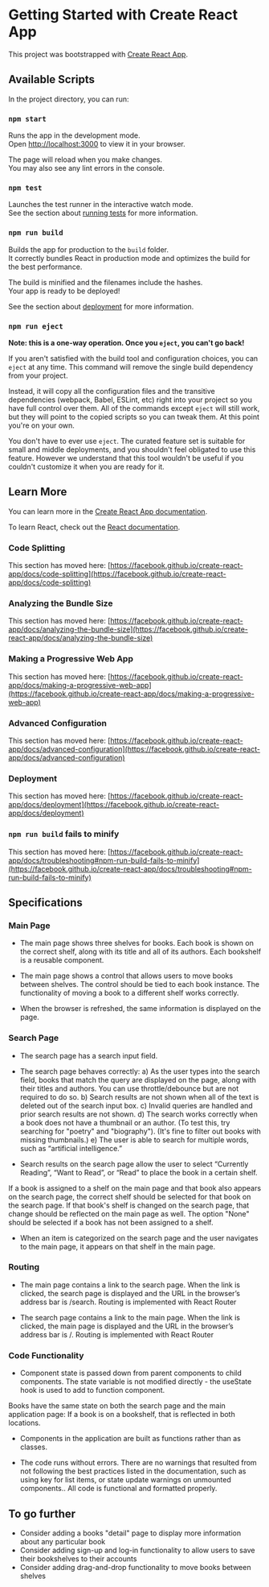 # Getting Started with Create React App

This project was bootstrapped with [Create React App](https://github.com/facebook/create-react-app).

## Available Scripts

In the project directory, you can run:

### `npm start`

Runs the app in the development mode.\
Open [http://localhost:3000](http://localhost:3000) to view it in your browser.

The page will reload when you make changes.\
You may also see any lint errors in the console.

### `npm test`

Launches the test runner in the interactive watch mode.\
See the section about [running tests](https://facebook.github.io/create-react-app/docs/running-tests) for more information.

### `npm run build`

Builds the app for production to the `build` folder.\
It correctly bundles React in production mode and optimizes the build for the best performance.

The build is minified and the filenames include the hashes.\
Your app is ready to be deployed!

See the section about [deployment](https://facebook.github.io/create-react-app/docs/deployment) for more information.

### `npm run eject`

**Note: this is a one-way operation. Once you `eject`, you can't go back!**

If you aren't satisfied with the build tool and configuration choices, you can `eject` at any time. This command will remove the single build dependency from your project.

Instead, it will copy all the configuration files and the transitive dependencies (webpack, Babel, ESLint, etc) right into your project so you have full control over them. All of the commands except `eject` will still work, but they will point to the copied scripts so you can tweak them. At this point you're on your own.

You don't have to ever use `eject`. The curated feature set is suitable for small and middle deployments, and you shouldn't feel obligated to use this feature. However we understand that this tool wouldn't be useful if you couldn't customize it when you are ready for it.

## Learn More

You can learn more in the [Create React App documentation](https://facebook.github.io/create-react-app/docs/getting-started).

To learn React, check out the [React documentation](https://reactjs.org/).

### Code Splitting

This section has moved here: [https://facebook.github.io/create-react-app/docs/code-splitting](https://facebook.github.io/create-react-app/docs/code-splitting)

### Analyzing the Bundle Size

This section has moved here: [https://facebook.github.io/create-react-app/docs/analyzing-the-bundle-size](https://facebook.github.io/create-react-app/docs/analyzing-the-bundle-size)

### Making a Progressive Web App

This section has moved here: [https://facebook.github.io/create-react-app/docs/making-a-progressive-web-app](https://facebook.github.io/create-react-app/docs/making-a-progressive-web-app)

### Advanced Configuration

This section has moved here: [https://facebook.github.io/create-react-app/docs/advanced-configuration](https://facebook.github.io/create-react-app/docs/advanced-configuration)

### Deployment

This section has moved here: [https://facebook.github.io/create-react-app/docs/deployment](https://facebook.github.io/create-react-app/docs/deployment)

### `npm run build` fails to minify

This section has moved here: [https://facebook.github.io/create-react-app/docs/troubleshooting#npm-run-build-fails-to-minify](https://facebook.github.io/create-react-app/docs/troubleshooting#npm-run-build-fails-to-minify)

## Specifications

### Main Page

- The main page shows three shelves for books. Each book is shown on the correct shelf, along with its title and all of its authors. Each bookshelf is a reusable component.

- The main page shows a control that allows users to move books between shelves. The control should be tied to each book instance. The functionality of moving a book to a different shelf works correctly.

- When the browser is refreshed, the same information is displayed on the page.

### Search Page

- The search page has a search input field.

- The search page behaves correctly:
  a) As the user types into the search field, books that match the query are displayed on the page, along with their titles and authors. You can use throttle/debounce but are not required to do so.
  b) Search results are not shown when all of the text is deleted out of the search input box.
  c) Invalid queries are handled and prior search results are not shown.
  d) The search works correctly when a book does not have a thumbnail or an author. (To test this, try searching for "poetry" and "biography"). (It's fine to filter out books with missing thumbnails.)
  e) The user is able to search for multiple words, such as “artificial intelligence.”

- Search results on the search page allow the user to select “Currently Reading”, “Want to Read”, or “Read” to place the book in a certain shelf.

If a book is assigned to a shelf on the main page and that book also appears on the search page, the correct shelf should be selected for that book on the search page. If that book's shelf is changed on the search page, that change should be reflected on the main page as well. The option "None" should be selected if a book has not been assigned to a shelf.

- When an item is categorized on the search page and the user navigates to the main page, it appears on that shelf in the main page.

### Routing

- The main page contains a link to the search page. When the link is clicked, the search page is displayed and the URL in the browser’s address bar is /search. Routing is implemented with React Router

- The search page contains a link to the main page. When the link is clicked, the main page is displayed and the URL in the browser’s address bar is /. Routing is implemented with React Router

### Code Functionality

- Component state is passed down from parent components to child components. The state variable is not modified directly - the useState hook is used to add to function component.

Books have the same state on both the search page and the main application page: If a book is on a bookshelf, that is reflected in both locations.

- Components in the application are built as functions rather than as classes.

- The code runs without errors. There are no warnings that resulted from not following the best practices listed in the documentation, such as using key for list items, or state update warnings on unmounted components.. All code is functional and formatted properly.

## To go further

- Consider adding a books "detail" page to display more information about any particular book
- Consider adding sign-up and log-in functionality to allow users to save their bookshelves to their accounts
- Consider adding drag-and-drop functionality to move books between shelves
